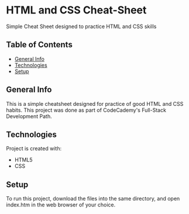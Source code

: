 # HTML and CSS Cheat-Sheet
Simple Cheat Sheet designed to practice HTML and CSS skills

## Table of Contents

* [General Info](#general-info)
* [Technologies](#technologies)
* [Setup](#setup)

## General Info
This is a simple cheatsheet designed for practice of good HTML and CSS habits. This project was done as part of CodeCademy's Full-Stack Development Path.

## Technologies
Project is created with:
* HTML5
* CSS

## Setup
To run this project, download the files into the same directory, and open index.htm in the web browser of your choice.